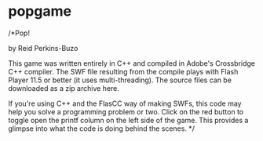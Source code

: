 # popgame
/*Pop!

by Reid Perkins-Buzo

This game was written entirely in C++ and compiled in Adobe's Crossbridge C++ compiler. The SWF file resulting from the compile plays with Flash Player 11.5 or better (it uses multi-threading). The source files can be downloaded as a zip archive here.

If you're using C++ and the FlasCC way of making SWFs, this code may help you solve a programming problem or two. Click on the red button to toggle open the printf column on the left side of the game. This provides a glimpse into what the code is doing behind the scenes.
*/
